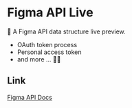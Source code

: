 # Figma API Live

🚀 A Figma API data structure live preview.

- OAuth token process
- Personal access token
- and more ... 👩‍🚀

## Link

[Figma API Docs](https://www.figma.com/developers/api#access-tokens)

